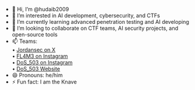 - 👋 Hi, I’m @hudaib2009  
- 👀 I’m interested in AI development, cybersecurity, and CTFs  
- 🌱 I’m currently learning advanced penetration testing and AI developing  
- 💞️ I’m looking to collaborate on CTF teams, AI security projects, and open-source tools  
- 📫 Teams:  
  • [Jordansec on X](https://x.com/jordansecctf?lang=ar-x-fm)  
  • [FL4M3 on Instagram](https://www.instagram.com/fl4m3.just/?hl=ar)  
  • [DoS_503 on Instagram](https://www.instagram.com/dos_503/?hl=ar)  
  • [DoS_503 Website](https://dos-team-503.my.canva.site/?fbclid=PAZXh0bgNhZW0CMTEAAacFBPLRyJEydKWUjvAZ3vypwTHRP1WdjM8UpMU2Ouy046D70XkrwKWg7Wg0KQ_aem_NOqeXRss5Ce7Id9X3eTb7w)  
- 😄 Pronouns: he/him  
- ⚡ Fun fact: I am the Knave

<!---
hudaib2009/hudaib2009 is a ✨ special ✨ repository because its `README.md` (this file) appears on your GitHub profile.
You can click the Preview link to take a look at your changes.
--->
